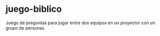 # juego-biblico
Juego de preguntas para jugar entre dos equipos en un proyector con un grupo de personas

